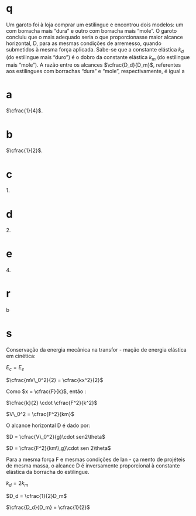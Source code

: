 # q
Um garoto foi à loja comprar um estilingue e encontrou dois modelos: um com borracha mais “dura” e outro com borracha mais “mole”. O garoto concluiu que o mais adequado seria o que proporcionasse maior alcance horizontal, D, para as mesmas condições de arremesso, quando submetidos à mesma força aplicada. Sabe-se que a constante elástica $k_d$ (do estilingue mais “duro”) é o dobro da constante elástica $k_m$ (do estilingue mais “mole”). A razão entre os alcances $\cfrac{D_d}{D_m}$, referentes aos estilingues com borrachas “dura” e “mole”, respectivamente, é igual a

# a
$\cfrac{1}{4}$.

# b
$\cfrac{1}{2}$.

# c
$1$.

# d
$2$.

# e
$4$.

# r
b

# s
Conservação da energia mecânica na transfor - mação de energia elástica em cinética:

$E_c = E_e$

$\cfrac{mV\_0^2}{2} = \cfrac{kx^2}{2}$

Como $x = \cfrac{F}{k}$, então :

$\cfrac{k}{2} \cdot \cfrac{F^2}{k^2}$

$V\_0^2 = \cfrac{F^2}{km}$

O alcance horizontal D é dado por:

$D = \cfrac{V\_0^2}{g}\cdot sen2\theta$

$D = \cfrac{F^2}{km\\,g}\cdot sen 2\theta$

Para a mesma força F e mesmas condições de lan - ça mento de projéteis de mesma massa, o alcance D é inversamente proporcional à constante elástica da borracha do estilingue.

$k_d = 2k_m$

$D_d = \cfrac{1}{2}D_m$

$\cfrac{D_d}{D_m} = \cfrac{1}{2}$
